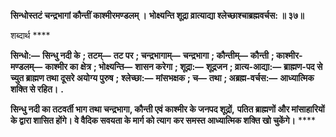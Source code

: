 **सिन्धोस्तटं चन्द्रभागां कौन्तीं काश्मीरमण्डलम् ।** **भोक्ष्यन्ति शूद्रा व्रात्याद्या श्लेच्छाश्चाब्रह्मवर्चस: ॥ ३७॥** 

शब्दार्थ **** 

**सिन्धो:—** **सिन्धु नदी के** **; तटम्—** **तट पर** **; चन्द्रभागाम्—** **चन्द्रभागा** **; कौन्तीम्—** **कौन्ती** **; काश्मीर-मण्डलम्—** **काश्मीर का** **क्षेत्र** **; भोक्ष्यन्ति—** **शासन करेगा** **; शूद्रा:—** **शूद्रजन** **; व्रात्य-आद्या:—** **ब्राह्मण-पद से च्युत ब्राह्मण तथा दूसरे अयोग्य पुरुष** **;** **श्लेच्छा:—** **मांसभक्षक** **; च—** **तथा** **; अब्रह्म-वर्चस:—** **आध्यात्मिक शक्ति से रहित।** **.** 

**सिन्धु नदी का तटवर्ती भाग तथा चन्द्रभागा, कौन्ती एवं काश्मीर के जनपद शूद्रों,** **पतित ब्राह्मणों और मांसाहारियों के द्वारा शासित होंगे। वे वैदिक सवयता के मार्ग को त्याग** **कर समस्त आध्यात्मिक शक्ति खो चुकेंगे।** **** 